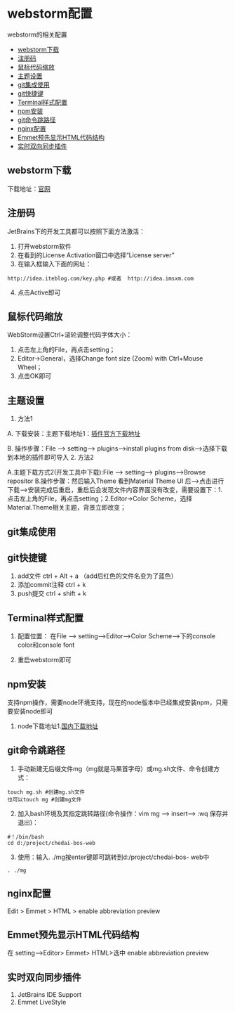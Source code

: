 # webstorm配置

webstorm的相关配置
* [webstorm下载](#webstorm下载)
* [注册码](#注册码)
* [鼠标代码缩放](#鼠标代码缩放)
* [主题设置](#主题设置)
* [git集成使用](#git集成使用)
* [git快捷键](#git快捷键)
* [Terminal样式配置](#Terminal样式配置)
* [npm安装](#npm安装)
* [git命令跳路径](#git命令跳路径)
* [nginx配置](#nginx配置)
* [Emmet预先显示HTML代码结构](#Emmet预先显示HTML代码结构)
* [实时双向同步插件](#实时双向同步插件)








## webstorm下载
下载地址：[官网](https://www.jetbrains.com/webstorm/)

## 注册码
JetBrains下的开发工具都可以按照下面方法激活：
1. 打开webstorm软件
2. 在看到的License Activation窗口中选择“License server”
3. 在输入框输入下面的网址：
  ```
  http://idea.iteblog.com/key.php #或者  http://idea.imsxm.com
  ```
4. 点击Active即可

## 鼠标代码缩放

WebStorm设置Ctrl+滚轮调整代码字体大小：
1. 点击左上角的File，再点击setting；
2. Editor->General，选择Change font size (Zoom) with Ctrl+Mouse Wheel；
3. 点击OK即可

## 主题设置

1. 方法1

 A. 下载安装：主题下载地址1：[插件官方下载地址](https://plugins.jetbrains.com/)
  
  B.  操作步骤：File --> setting--> plugins-->install plugins from disk-->选择下载到本地的插件即可导入
2. 方法2

 A.主题下载方式2(开发工具中下载):File --> setting--> plugins-->Browse repositor
 B.操作步骤：然后输入Theme 看到Material Theme UI 后-->点击进行下载-->安装完成后重启，重启后会发现文件内容界面没有改变，需要设置下：1.点击左上角的File，再点击setting；2.Editor->Color Scheme，选择Material.Theme相关主题，背景立即改变；

## git集成使用



## git快捷键

1. add文件 ctrl + Alt + a （add后红色的文件名变为了蓝色）
2. 添加commit注释 ctrl + k
3. push提交 ctrl + shift + k

## Terminal样式配置
1. 配置位置：
 在File --> setting-->Editor-->Color Scheme-->下的console color和console font

2. 重启webstorm即可

## npm安装

支持npm操作，需要node环境支持，现在的node版本中已经集成安装npm，只需要安装node即可

 1. node下载地址1.[国内下载地址](http://nodejs.cn/)  

## git命令跳路径

1. 手动新建无后缀文件mg（mg就是马果首字母）或mg.sh文件、命令创建方式：

 ```
 touch mg.sh #创建mg.sh文件  
 也可以touch mg #创建mg文件

 ```
2. 加入bash环境及其指定跳转路径(命令操作：vim mg --> insert-->  :wq 保存并退出)：

 ```
 #！/bin/bash
 cd d:/project/chedai-bos-web

 ```
3. 使用：输入. ./mg按enter键即可跳转到d:/project/chedai-bos- web中

 ```
 . ./mg
 ```

## nginx配置

Edit  > Emmet > HTML > enable abbreviation preview

## Emmet预先显示HTML代码结构
在 setting-->Editor> Emmet> HTML>选中 enable abbreviation preview

## 实时双向同步插件
1. JetBrains IDE Support
2. Emmet LiveStyle







